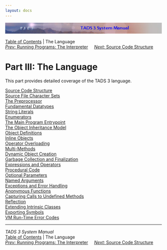 ```yaml
---
layout: docs
---
```



<img src="topbar.jpg" data-border="0" />





<a href="toc.html" class="nav">Table of Contents</a> \| The Language  
<span class="navnp"><a href="terp.html" class="nav"><em>Prev:</em> Running Programs: The
Interpreter</a>    
<a href="progstru.html" class="nav"><em>Next:</em> Source Code
Structure</a>     </span>





# Part III: The Language

This part provides detailed coverage of the TADS 3 language.



[Source Code Structure](progstru.html)  
[Source File Character Sets](charmap.html)  
[The Preprocessor](preproc.html)  
[Fundamental Datatypes](types.html)  
[String Literals](strlit.html)  
[Enumerators](enum.html)  
[The Main Program Entrypoint](startup.html)  
[The Object Inheritance Model](inherit.html)  
[Object Definitions](objdef.html)  
[Inline Objects](inlineobj.html)  
[Operator Overloading](opoverload.html)  
[Multi-Methods](multmeth.html)  
[Dynamic Object Creation](dynobj.html)  
[Garbage Collection and Finalization](gc.html)  
[Expressions and Operators](expr.html)  
[Procedural Code](proccode.html)  
[Optional Parameters](optparams.html)  
[Named Arguments](namedargs.html)  
[Exceptions and Error Handling](except.html)  
[Anonymous Functions](anonfn.html)  
[Capturing Calls to Undefined Methods](undef.html)  
[Reflection](reflect.html)  
[Extending Intrinsic Classes](icext.html)  
[Exporting Symbols](export.html)  
[VM Run-Time Error Codes](errmsg.html)  





------------------------------------------------------------------------



*TADS 3 System Manual*  
<a href="toc.html" class="nav">Table of Contents</a> \| The Language  
<span class="navnp"><a href="terp.html" class="nav"><em>Prev:</em> Running Programs: The
Interpreter</a>    
<a href="progstru.html" class="nav"><em>Next:</em> Source Code
Structure</a>     </span>


